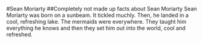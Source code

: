 #Sean Moriarty
##Completely not made up facts about Sean Moriarty
Sean Moriarty was born on a sunbeam. It tickled muchly. Then, he landed in a cool, refreshing lake. The mermaids were everywhere. They taught him everything he knows and then they set him out into the world, cool and refreshed.
